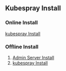 ## Kubespray Install
### Online Install
[kubespray Install](kubespray_on_rhel7.md)

### Offline Install
1. [Admin Server Install](admin-server.md)
2. [kubespray Install](kubespray-offline-install.md)
